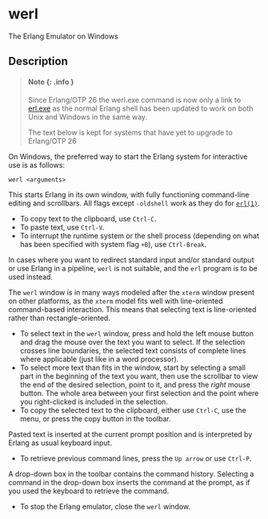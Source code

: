 <!--
%CopyrightBegin%

Copyright Ericsson AB 2023-2024. All Rights Reserved.

Licensed under the Apache License, Version 2.0 (the "License");
you may not use this file except in compliance with the License.
You may obtain a copy of the License at

    http://www.apache.org/licenses/LICENSE-2.0

Unless required by applicable law or agreed to in writing, software
distributed under the License is distributed on an "AS IS" BASIS,
WITHOUT WARRANTIES OR CONDITIONS OF ANY KIND, either express or implied.
See the License for the specific language governing permissions and
limitations under the License.

%CopyrightEnd%
-->
# werl

The Erlang Emulator on Windows

## Description

> #### Note {: .info }
>
> Since Erlang/OTP 26 the werl.exe command is now only a link to
> [erl.exe](erl_cmd.md) as the normal Erlang shell has been updated to work on
> both Unix and Windows in the same way.
>
> The text below is kept for systems that have yet to upgrade to Erlang/OTP 26

On Windows, the preferred way to start the Erlang system for interactive use is
as follows:

`werl <arguments>`

This starts Erlang in its own window, with fully functioning command-line
editing and scrollbars. All flags except `-oldshell` work as they do for
[`erl(1)`](erl_cmd.md).

- To copy text to the clipboard, use `Ctrl-C`.
- To paste text, use `Ctrl-V`.
- To interrupt the runtime system or the shell process (depending on what has
  been specified with system flag `+B`), use `Ctrl-Break`.

In cases where you want to redirect standard input and/or standard output or use
Erlang in a pipeline, `werl` is not suitable, and the `erl` program is to be
used instead.

The `werl` window is in many ways modeled after the `xterm` window present on
other platforms, as the `xterm` model fits well with line-oriented command-based
interaction. This means that selecting text is line-oriented rather than
rectangle-oriented.

- To select text in the `werl` window, press and hold the left mouse button and
  drag the mouse over the text you want to select. If the selection crosses line
  boundaries, the selected text consists of complete lines where applicable
  (just like in a word processor).
- To select more text than fits in the window, start by selecting a small part
  in the beginning of the text you want, then use the scrollbar to view the end
  of the desired selection, point to it, and press the _right_ mouse button. The
  whole area between your first selection and the point where you right-clicked
  is included in the selection.
- To copy the selected text to the clipboard, either use `Ctrl-C`, use the menu,
  or press the copy button in the toolbar.

Pasted text is inserted at the current prompt position and is interpreted by
Erlang as usual keyboard input.

- To retrieve previous command lines, press the `Up arrow` or use `Ctrl-P`.

A drop-down box in the toolbar contains the command history. Selecting a command
in the drop-down box inserts the command at the prompt, as if you used the
keyboard to retrieve the command.

- To stop the Erlang emulator, close the `werl` window.
